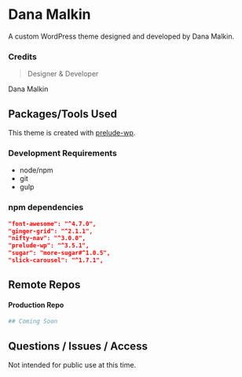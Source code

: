 # Dana Malkin
A custom WordPress theme designed and developed by Dana Malkin.

### Credits
> Designer & Developer

Dana Malkin

## Packages/Tools Used
This theme is created with [prelude-wp](https://github.com/prelude-wp).

### Development Requirements
- node/npm
- git
- gulp

### npm dependencies
```json
"font-awesome": "^4.7.0",
"ginger-grid": "^2.1.1",
"nifty-nav": "^3.0.0",
"prelude-wp": "^3.5.1",
"sugar": "more-sugar#^1.0.5",
"slick-carousel": "^1.7.1",
```

## Remote Repos

#### Production Repo
```sh
## Coming Soon
```

## Questions / Issues / Access
Not intended for public use at this time.

